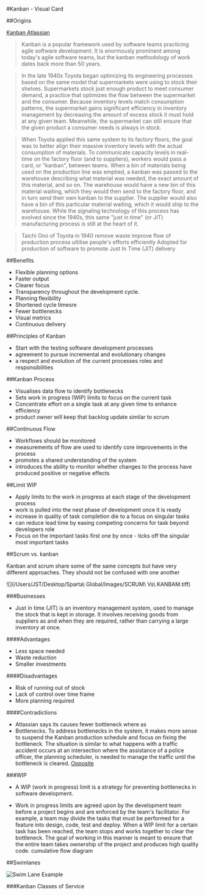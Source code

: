 #Kanban - Visual Card

##Origins

[Kanban Atlassian](https://www.atlassian.com/agile/kanban)
 
> Kanban is a popular framework used by software teams practicing agile software development. It is enormously prominent among today's agile software teams, but the kanban methodology of work dates back more than 50 years.

> In the late 1940s Toyota began optimizing its engineering processes based on the same model that supermarkets were using to stock their shelves. Supermarkets stock just enough product to meet consumer demand, a practice that optimizes the flow between the supermarket and the consumer. Because inventory levels match consumption patterns, the supermarket gains significant efficiency in inventory management by decreasing the amount of excess stock it must hold at any given team. Meanwhile, the supermarket can still ensure that the given product a consumer needs is always in stock.

> When Toyota applied this same system to its factory floors, the goal was to better align their massive inventory levels with the actual consumption of materials. To communicate capacity levels in real-time on the factory floor (and to suppliers), workers would pass a card, or "kanban", between teams. When a bin of materials being used on the production line was emptied, a kanban was passed to the warehouse describing what material was needed, the exact amount of this material, and so on. The warehouse would have a new bin of this material waiting, which they would then send to the factory floor, and in turn send their own kanban to the supplier. The supplier would also have a bin of this particular material waiting, which it would ship to the warehouse. While the signaling technology of this process has evolved since the 1940s, this same "just in time" (or JIT) manufacturing process is still at the heart of it.

> Taichi Ono of Toyota in 1940 
> remove waste 
> improve flow of production process 
> ultilise people's efforts efficiently 
> Adopted for production of software to promote Just In Time (JIT) delivery

##Benefits 

* Flexible planning options
* Faster output
* Clearer focus
* Transparency throughout the development cycle.
* Planning flexibility
* Shortened cycle timesre
* Fewer bottlenecks
* Visual metrics
* Continuous delivery

##Principles of Kanban

* Start with the testing software development processes 
* agreement to pursue incremental and evolutionary changes
* a respect and evolution  of the current processes roles and responsibilities 

##Kanban Process

* Visualises data flow to identify bottlenecks
* Sets work in progress (WIP) limits to focus on the current task 
* Concentrate effort on a single task at any given time to enhance efficiency
* product owner will keep that backlog update similar to scrum 

##Continuous Flow

* Workflows should be monitored 
* measurements of flow are used to identify core improvements in the process
* promotes a shared understanding of the system 
* introduces the ability to monitor whether changes to the process have produced positive or negative effects 

##Limit WIP 

* Apply limits to the work in progress at each stage of the development process 
* work is pulled into the nest phase of development once it is ready 
* increase in quality of task completion die to a focus on singular tasks 
* can reduce lead time by easing competing concerns for task beyond developers role
* Focus on the important tasks first one by once - ticks off the singular most important tasks  

##Scrum vs. kanban

Kanban and scrum share some of the same concepts but have very different approaches. They should not be confused with one another

![](/Users/JST/Desktop/Sparta\ Global/Images/SCRUM\ Vs\ KANBAM.tiff)


###Businesses 

* Just in time (JIT) is an inventory management system, used to manage the stock that is kept in storage. It involves receiving goods from suppliers as and when they are required, rather than carrying a large inventory at once.

####Advantages 
* Less space needed
* Waste reduction
* Smaller investments

####Disadvantages 
* Risk of running out of stock
* Lack of control over time frame
* More planning required

####Contradictions 
* Atlassian says its causes fewer bottleneck where as 
* Bottlenecks. To address bottlenecks in the system, it makes more sense to suspend the Kanban production schedule and focus on fixing the bottleneck. The situation is similar to what happens with a traffic accident occurs at an intersection where the assistance of a police officer, the planning scheduler, is needed to manage the traffic until the bottleneck is cleared. [Opposite](http://www.brighthubpm.com/methods-strategies/71133-weighing-the-disadvantages-of-the-kanban-system/)

###WIP

* A WIP (work in progress) limit is a strategy for preventing bottlenecks in software development.  

* Work in progress limits are agreed upon by the development team before a project begins and are enforced by the team's facilitator. For example, a team may divide the tasks that must be performed for a feature into design, code, test and deploy.  When a WIP limit for a certain task has been reached, the team stops and works together to clear the bottleneck.  The goal of working in this manner is meant to ensure that the entire team takes ownership of the project and produces high quality code.
cumulative flow diagram

##Swimlanes

![Swim Lane Example](http://image.slidesharecdn.com/kanbanboardiconstoolboxpowerpointinfodiagramv10-130612030918-phpapp01/95/kanban-board-icons-toolbox-powerpoint-infodiagram-22-638.jpg?cb=1444726252)

###Kanban Classes of Service 